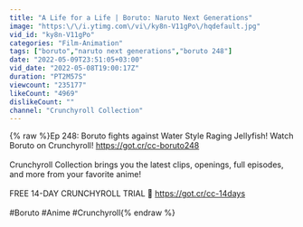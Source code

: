 ```yaml
---
title: "A Life for a Life | Boruto: Naruto Next Generations"
image: "https:\/\/i.ytimg.com\/vi\/ky8n-V11gPo\/hqdefault.jpg"
vid_id: "ky8n-V11gPo"
categories: "Film-Animation"
tags: ["boruto","naruto next generations","boruto 248"]
date: "2022-05-09T23:51:05+03:00"
vid_date: "2022-05-08T19:00:17Z"
duration: "PT2M57S"
viewcount: "235177"
likeCount: "4969"
dislikeCount: ""
channel: "Crunchyroll Collection"
---
```

{% raw %}Ep 248: Boruto fights against Water Style Raging Jellyfish! Watch Boruto on Crunchyroll! <a rel="nofollow" target="blank" href="https://got.cr/cc-boruto248">https://got.cr/cc-boruto248</a><br /><br />Crunchyroll Collection brings you the latest clips, openings, full episodes, and more from your favorite anime!<br /><br />FREE 14-DAY CRUNCHYROLL TRIAL 🌟 <a rel="nofollow" target="blank" href="https://got.cr/cc-14days">https://got.cr/cc-14days</a><br /><br />#Boruto #Anime #Crunchyroll{% endraw %}
